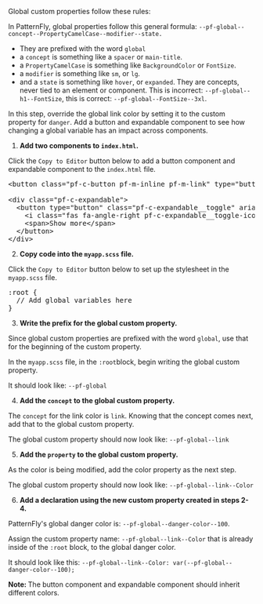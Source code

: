 Global custom properties follow these rules:

In PatternFly, global properties follow this general formula: `--pf-global--concept--PropertyCamelCase--modifier--state.`
 * They are prefixed with the word `global`
 * a `concept` is something like a `spacer` or `main-title`.
 * a `PropertyCamelCase` is something like `BackgroundColor` or `FontSize`.
 * a `modifier` is something like `sm`, or `lg`.
 * and a `state` is something like `hover`, or `expanded`.
They are concepts, never tied to an element or component. This is incorrect: `--pf-global--h1--FontSize`, this is correct: `--pf-global--FontSize--3xl`.

In this step, override the global link color by setting it to the custom property for `danger`. Add a button and expandable component to see how changing a global variable has an impact across components.

1) <strong>Add two components to `index.html`.</strong>

Click the `Copy to Editor` button below to add a button component and expandable component to the `index.html` file.

<pre class="file" data-filename="index.html" data-target="replace">
&lt;button class=&quot;pf-c-button pf-m-inline pf-m-link&quot; type=&quot;button&quot;&gt;Inline link&lt;/button&gt;

&lt;div class=&quot;pf-c-expandable&quot;&gt;
  &lt;button type=&quot;button&quot; class=&quot;pf-c-expandable__toggle&quot; aria-expanded=&quot;false&quot;&gt;
    &lt;i class=&quot;fas fa-angle-right pf-c-expandable__toggle-icon&quot; aria-hidden=&quot;true&quot;&gt;&lt;/i&gt;
    &lt;span&gt;Show more&lt;/span&gt;
  &lt;/button&gt;
&lt;/div&gt;
</pre>

2) <strong>Copy code into the `myapp.scss` file.</strong>

Click the `Copy to Editor` button below to set up the stylesheet in the `myapp.scss` file.

<pre class="file" data-filename="myapp.scss" data-target="replace">
:root {
  // Add global variables here
}
</pre>

3) <strong>Write the prefix for the global custom property.</strong>

Since global custom properties are prefixed with the word `global`, use that for the beginning of the custom property.

In the `myapp.scss` file, in the `:root`block, begin writing the global custom property.

It should look like: `--pf-global`

4) <strong>Add the `concept` to the global custom property.</strong>

The `concept` for the link color is `link`. Knowing that the concept comes next, add that to the global custom property.

The global custom property should now look like: `--pf-global--link`

5) <strong>Add the `property` to the global custom property.</strong>

As the color is being modified, add the color property as the next step.

The global custom property should now look like: `--pf-global--link--Color`

6) <strong>Add a declaration using the new custom property created in steps 2-4.</strong>

PatternFly's global danger color is: `--pf-global--danger-color--100`.

Assign the custom property name: `--pf-global--link--Color` that is already inside of the `:root` block, to the global danger color.

It should look like this:
`--pf-global--link--Color: var(--pf-global--danger-color--100);`

<strong>Note: </strong> The button component and expandable component should inherit different colors.
